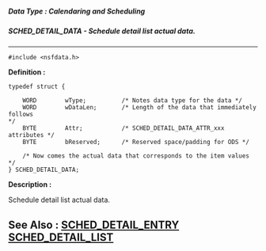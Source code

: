 ##### Data Type : Calendaring and Scheduling
##### SCHED_DETAIL_DATA - Schedule detail list actual data.
---
```
#include <nsfdata.h>
```

**Definition :**
```
typedef struct {

    WORD        wType;          /* Notes data type for the data */
    WORD        wDataLen;       /* Length of the data that immediately follows 
*/
    BYTE        Attr;           /* SCHED_DETAIL_DATA_ATTR_xxx attributes */
    BYTE        bReserved;      /* Reserved space/padding for ODS */

    /* Now comes the actual data that corresponds to the item values */
} SCHED_DETAIL_DATA;
```

**Description :**

Schedule detail list actual data.


**See Also :**
[SCHED_DETAIL_ENTRY](/domino-c-api-docs/reference/Data/SCHED_DETAIL_ENTRY)
[SCHED_DETAIL_LIST](/domino-c-api-docs/reference/Data/SCHED_DETAIL_LIST)
---
